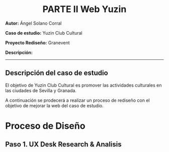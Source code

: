 <h1 align="center">PARTE II Web Yuzin</h1>

<p align="justify"><strong>Autor:</strong> Ángel Solano Corral</p>
<p align="justify"><strong>Caso de estudio:</strong> Yuzin Club Cultural</p>
<p align="justify"><strong>Proyecto Rediseño:</strong> Granevent</p>
<p align="justify"><strong>Descripción:</strong> </p>

---

<h2 align="justify">Descripción del caso de estudio</h2>
El objetivo de Yuzin Club Cultural es promover las actividades culturales en las ciudades de Sevilla y Granada. 

A continuación se prodecerá a realizar un proceso de rediseño con el objetivo de mejorar la web del caso de estudio. 

# Proceso de Diseño 



## Paso 1. UX Desk Research & Analisis 

 
